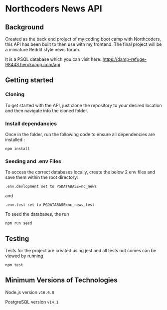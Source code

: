 # Northcoders News API

## Background

Created as the back end project of my coding boot camp with Northcoders, this API has been built to then use with my frontend. The final project will be a miniature Reddit style news forum.

It is a  PSQL database which you can visit here: https://damp-refuge-98443.herokuapp.com/api

## Getting started
### Cloning
To get started with the API, just clone the repository to your desired location and then navigate into the cloned folder.

### Install dependancies
Once in the folder, run the following code to ensure all dependencies are installed :

`npm install`

### Seeding and .env Files
To access the correct databases locally, create the below 2 env files and save them within the root directory:

`.env.devlopment set to PGDATABASE=nc_news` 

and

`.env.test set to PGDATABASE=nc_news_test`

To seed the databases, the run 

`npm run seed`

## Testing
Tests for the project are created using jest and all tests out comes can be viewed by running

`npm test`

## Minimum Versions of Technologies
Node.js version `v16.0.0`

PostgreSQL version `v14.1`